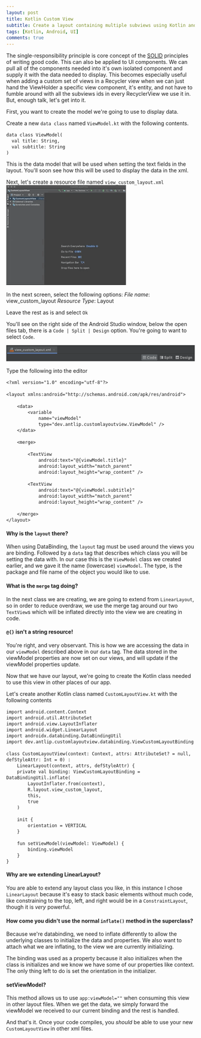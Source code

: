 ```yaml
---
layout: post
title: Kotlin Custom View
subtitle: Create a layout containing multiple subviews using Kotlin and Android DataBinding
tags: [Kotlin, Android, UI]
comments: true
---
```


The single-responsibility principle is core concept of the [SOLID](https://en.wikipedia.org/wiki/SOLID) principles of writing good code. This can also be applied to UI components. We can pull all of the components needed into it's own isolated component and supply it with the data needed to display. This becomes especially useful when adding a custom set of views in a Recycler view when we can just hand the ViewHolder a specific view component, it's entity, and not have to fumble around with all the subviews ids in every RecyclerView we use it in. But, enough talk, let's get into it.

First, you want to create the model we're going to use to display data.

Create a new `data class` named `ViewModel.kt` with the following contents.

```
data class ViewModel(
  val title: String,
  val subtitle: String
)
```

This is the data model that will be used when setting the text fields in the layout. You'll soon see how this will be used to display the data in the xml.

Next, let's create a resource file named `view_custom_layout.xml`
![new-resource](/assets/img/new-resource.gif)

In the next screen, select the following options:
*File name*: view_custom_layout
*Resource Type*: Layout

Leave the rest as is and select `Ok`

You'll see on the right side of the Android Studio window, below the open files tab, there is a `Code | Split | Design` option. You're going to want to select `Code`.

![code|split|design](/assets/img/custom-view/code-split-design.png)

Type the following into the editor

```
<?xml version="1.0" encoding="utf-8"?>

<layout xmlns:android="http://schemas.android.com/apk/res/android">

    <data>
        <variable
            name="viewModel"
            type="dev.antlip.customlayoutview.ViewModel" />
    </data>

    <merge>

        <TextView
            android:text="@{viewModel.title}"
            android:layout_width="match_parent"
            android:layout_height="wrap_content" />

        <TextView
            android:text="@{viewModel.subtitle}"
            android:layout_width="match_parent"
            android:layout_height="wrap_content" />

    </merge>
</layout>
```

#### Why is the `layout` there?

When using DataBinding, the `layout` tag must be used around the views you are binding. Followed by a `data` tag that describes which class you will be setting the data with. In our case this is the `ViewModel` class we created earlier, and we gave it the name (lowercase) `viewModel`. The type, is the package and file name of the object you would like to use.

#### What is the `merge` tag doing?

In the next class we are creating, we are going to extend from `LinearLayout`, so in order to reduce overdraw, we use the merge tag around our two `TextView`s which will be inflated directly into the view we are creating in code.

#### `@{}` isn't a string resource!

You're right, and very observant. This is how we are accessing the data in our `viewModel` described above in our `data` tag. The data stored in the viewModel properties are now set on our views, and will update if the viewModel properties update.

Now that we have our layout, we're going to create the Kotlin class needed to use this view in other places of our app.

Let's create another Kotlin class named `CustomLayoutView.kt` with the following contents

```
import android.content.Context
import android.util.AttributeSet
import android.view.LayoutInflater
import android.widget.LinearLayout
import androidx.databinding.DataBindingUtil
import dev.antlip.customlayoutview.databinding.ViewCustomLayoutBinding

class CustomLayoutView(context: Context, attrs: AttributeSet? = null, defStyleAttr: Int = 0) :
    LinearLayout(context, attrs, defStyleAttr) {
    private val binding: ViewCustomLayoutBinding = DataBindingUtil.inflate(
        LayoutInflater.from(context),
        R.layout.view_custom_layout,
        this,
        true
    )

    init {
        orientation = VERTICAL
    }

    fun setViewModel(viewModel: ViewModel) {
        binding.viewModel
    }
}
```

#### Why are we extending LinearLayout?

You are able to extend any layout class you like, in this instance I chose `LinearLayout` because it's easy to stack basic elements without much code, like constraining to the top, left, and right would be in a `ConstraintLayout`, though it is *very* powerful.

#### How come you didn't use the normal `inflate()` method in the superclass?

Because we're databinding, we need to inflate differently to allow the underlying classes to initialize the data and properties. We also want to attach what we are inflating, to the view we are currently initializing.

The binding was used as a property because it also initializes when the class is initializes and we know we have some of our properties like context. The only thing left to do is set the orientation in the initializer.

#### setViewModel?

This method allows us to use `app:viewModel=""` when consuming this view in other layout files. When we get the data, we simply forward the viewModel we received to our current binding and the rest is handled.

And that's it. Once your code compiles, you _should_ be able to use your new `CustomLayoutView` in other xml files.
